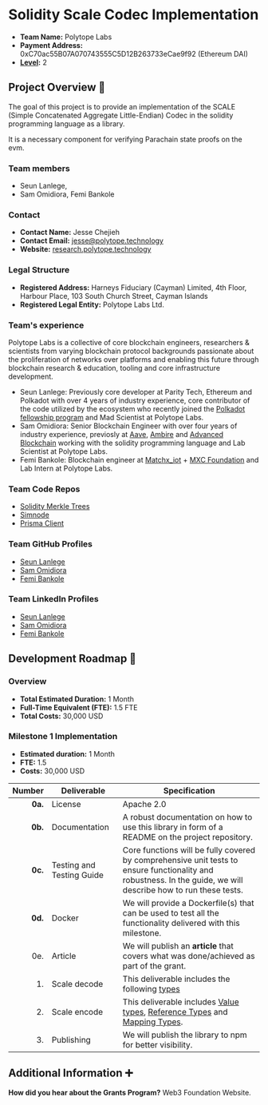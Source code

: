 # Solidity Scale Codec Implementation

- **Team Name:** Polytope Labs
- **Payment Address:** 0xC70ac55B07A070743555C5D12B263733eCae9f92 (Ethereum DAI)
- **[Level](https://github.com/w3f/Grants-Program/tree/master#level_slider-levels):** 2

## Project Overview :page_facing_up:

The goal of this project is to provide an implementation of the SCALE (Simple Concatenated Aggregate Little-Endian) Codec in the solidity programming language as a library.

It is a necessary component for verifying Parachain state proofs on the evm.

### Team members

- Seun Lanlege,
- Sam Omidiora, Femi Bankole

### Contact

- **Contact Name:** Jesse Chejieh
- **Contact Email:** jesse@polytope.technology
- **Website:** [research.polytope.technology](https://research.polytope.technology/)

### Legal Structure
- **Registered Address:** Harneys Fiduciary (Cayman) Limited, 4th Floor, Harbour Place, 103 South Church Street, Cayman Islands
- **Registered Legal Entity:** Polytope Labs Ltd.

### Team's experience

Polytope Labs is a collective of core blockchain engineers, researchers & scientists from varying blockchain protocol backgrounds passionate about the proliferation of networks over platforms and enabling this future through blockchain research & education, tooling and core infrastructure development. 

- Seun Lanlege: Previously core developer at Parity Tech, Ethereum and Polkadot with over 4 years of industry experience, core contributor of the code utilized by the ecosystem who recently joined the [Polkadot fellowship program](https://github.com/polkadot-fellows/seeding/pull/33) and Mad Scientist at Polytope Labs.
- Sam Omidiora: Senior Blockchain Engineer with over four years of industry experience, previosly at [Aave](https://aave.com/), [Ambire](https://www.ambire.com/) and [Advanced Blockchain](https://www.advancedblockchain.com/) working with the solidity programming language and Lab Scientist at Polytope Labs.
- Femi Bankole: Blockchain engineer at [Matchx_iot](https://matchx.io/) + [MXC Foundation](https://www.mxc.org/) and Lab Intern at Polytope Labs.


### Team Code Repos

- [Solidity Merkle Trees](https://github.com/polytope-labs/solidity-merkle-trees)
- [Simnode](https://github.com/polytope-labs/sc-simnode)
- [Prisma Client](https://github.com/polytope-labs/prisma-client-rs)

### Team GitHub Profiles

- [Seun Lanlege](https://github.com/seunlanlege/)
- [Sam Omidiora](https://github.com/samparsky)
- [Femi Bankole](https://github.com/iTranscend/)

### Team LinkedIn Profiles

- [Seun Lanlege](https://www.linkedin.com/in/seunlanlege/)
- [Sam Omidiora](https://www.linkedin.com/in/omidiora-samuel/)
- [Femi Bankole](https://www.linkedin.com/in/femibankole)


## Development Roadmap :nut_and_bolt:

### Overview

- **Total Estimated Duration:** 1 Month
- **Full-Time Equivalent (FTE):**  1.5 FTE
- **Total Costs:** 30,000 USD

### Milestone 1 Implementation

- **Estimated duration:** 1 Month
- **FTE:**  1.5
- **Costs:** 30,000 USD

| Number | Deliverable | Specification |
| -----: | ----------- | ------------- |
| **0a.** | License | Apache 2.0 |
| **0b.** | Documentation | A robust documentation on how to use this library in form of a README on the project repository. |
| **0c.** | Testing and Testing Guide | Core functions will be fully covered by comprehensive unit tests to ensure functionality and robustness. In the guide, we will describe how to run these tests. |
| **0d.** | Docker | We will provide a Dockerfile(s) that can be used to test all the functionality delivered with this milestone. |
| 0e. | Article | We will publish an **article** that covers what was done/achieved as part of the grant. |
| 1. | Scale decode | This deliverable includes the following [types](https://docs.substrate.io/reference/scale-codec/) |  
| 2. | Scale encode |  This deliverable includes [Value types](https://docs.soliditylang.org/en/v0.8.17/types.html#value-types), [Reference Types](https://docs.soliditylang.org/en/v0.8.17/types.html#reference-types) and [Mapping Types](https://docs.soliditylang.org/en/v0.8.17/types.html#mapping-types). |
| 3. | Publishing | We will publish the library to npm for better visibility. |

## Additional Information :heavy_plus_sign:

**How did you hear about the Grants Program?** Web3 Foundation Website.
